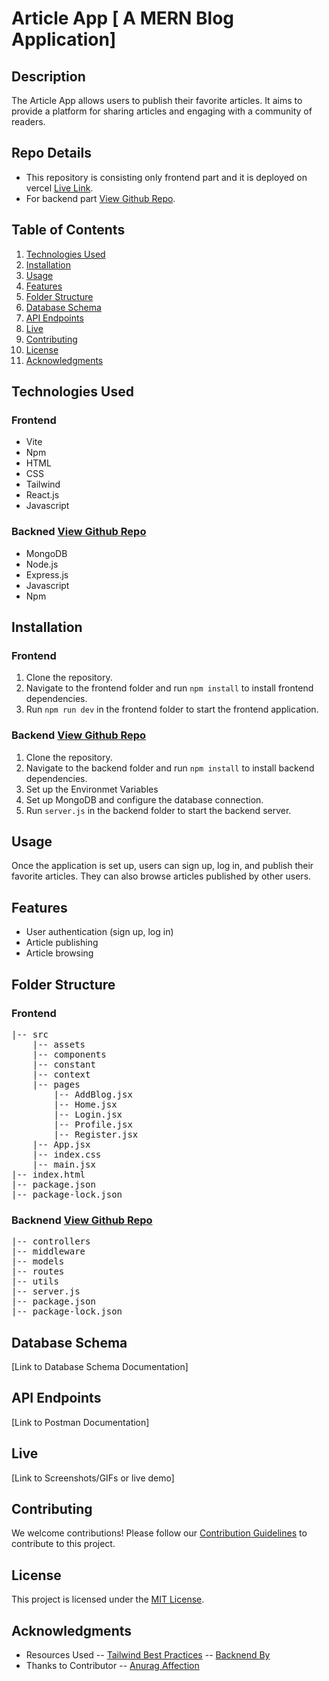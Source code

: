 # Article App [ A MERN Blog Application]


## Description
The Article App allows users to publish their favorite articles. 
It aims to provide a platform for sharing articles and engaging with a community of readers.


## Repo Details 
- This repository is consisting only frontend part and it is deployed on vercel [Live Link](https://blog-mern-frontend-anurag.vercel.app/).
- For backend part  [View Github Repo](https://github.com/anuragaffection/blog_mern_backend).


## Table of Contents
01. [Technologies Used](#technologies-used)
02. [Installation ](#installation)
03. [Usage](#usage)
04. [Features](#features)
05. [Folder Structure](#folder-structure)
06. [Database Schema](#database-schema)
07. [API Endpoints](#api-endpoints)
08. [Live](#live)
09. [Contributing](#contributing)
10. [License](#license)
11. [Acknowledgments](#acknowledgments)



## Technologies Used
### Frontend
- Vite 
- Npm 
- HTML 
- CSS 
- Tailwind 
- React.js 
- Javascript 
### Backned [View Github Repo](https://github.com/anuragaffection/blog_mern_backend)
- MongoDB
- Node.js
- Express.js 
- Javascript 
- Npm 



## Installation
### Frontend 
1. Clone the repository.
2. Navigate to the frontend folder and run `npm install` to install frontend dependencies.
3. Run `npm run dev` in the frontend folder to start the frontend application.
### Backend [View Github Repo](https://github.com/anuragaffection/blog_mern_backend)
1. Clone the repository.
2. Navigate to the backend folder and run `npm install` to install backend dependencies.
3. Set up the Environmet Variables 
4. Set up MongoDB and configure the database connection.
5. Run `server.js` in the backend folder to start the backend server.



## Usage
Once the application is set up, users can sign up, log in, and publish their favorite articles. They can also browse articles published by other users.


## Features
- User authentication (sign up, log in)
- Article publishing
- Article browsing


## Folder Structure
### Frontend 
<pre>
|-- src
    |-- assets 
    |-- components
    |-- constant 
    |-- context 
    |-- pages
        |-- AddBlog.jsx 
        |-- Home.jsx 
        |-- Login.jsx 
        |-- Profile.jsx 
        |-- Register.jsx 
    |-- App.jsx 
    |-- index.css 
    |-- main.jsx 
|-- index.html
|-- package.json
|-- package-lock.json
</pre>

### Backnend [View Github Repo](https://github.com/anuragaffection/blog_mern_backend)
<pre>
|-- controllers
|-- middleware 
|-- models 
|-- routes 
|-- utils
|-- server.js
|-- package.json
|-- package-lock.json
</pre>

## Database Schema
[Link to Database Schema Documentation]

## API Endpoints
[Link to Postman Documentation]

## Live 
[Link to Screenshots/GIFs or live demo]

## Contributing
We welcome contributions! Please follow our [Contribution Guidelines](CONTRIBUTING.md) to contribute to this project.

## License
This project is licensed under the [MIT License](LICENSE).

## Acknowledgments
- Resources Used 
-- [Tailwind Best Practices](https://tiennguyen.hashnode.dev/10-tailwind-css-best-practices)
-- [Backnend By  ]()
- Thanks to Contributor 
-- [ Anurag Affection ](https://github.com/anuragaffection)
